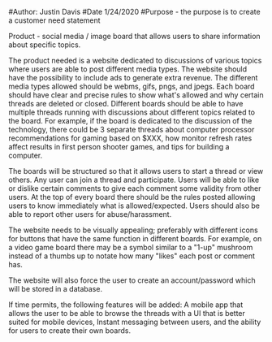 #Author: Justin Davis
#Date 1/24/2020
#Purpose - the purpose is to create a customer need statement

Product - social media / image board that allows users to share information about specific topics.

The product needed is a website dedicated to discussions of various topics where users are able to post different media types.  The website should have
the possibility to include ads to generate extra revenue.  The different media types allowed should be webms, gifs, pngs, and jpegs.  Each board should 
have clear and precise rules to show what's allowed and why certain threads are deleted or closed.  Different boards should be able to have multiple threads running with
discussions about different topics related to the board.  For example, if the board is dedicated to the discussion of the technology, there could be
3 separate threads about computer processor recommendations for gaming based on $XXX, how monitor refresh rates affect results in first person 
shooter games, and tips for building a computer.

The boards will be structured so that it allows users to start a thread or view others.  Any user can join a thread and participate.  Users will be able
to like or dislike certain comments to give each comment some validity from other users.  At the top of every board there should be the rules posted
allowing users to know immediately what is allowed/expected.  Users should also be able to report other users for abuse/harassment.  

The website needs to be visually appealing; preferably with different icons for buttons that have the same function in different boards.  For example,
on a video game board there may be a symbol similar to a "1-up" mushroom instead of a thumbs up to notate how many "likes" each post or comment has.

The website will also force the user to create an account/password which will be stored in a database.

If time permits, the following features will be added: A mobile app that allows the user to be able to browse the threads with a UI that is better
suited for mobile devices, Instant messaging between users, and the ability for users to create their own boards.